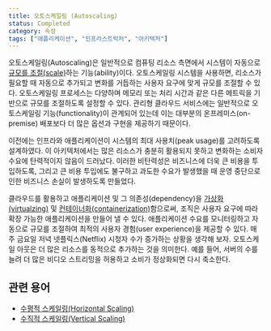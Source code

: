 ```yaml
---
title: 오토스케일링 (Autoscaling)
status: Completed
category: 속성
tags: ["애플리케이션", "인프라스트럭처", "아키텍처"]
---
```


오토스케일링(Autoscaling)은 일반적으로 컴퓨팅 리소스 측면에서 시스템이 자동으로 [규모를 조절(scale)](/scalability/)하는 기능(ability)이다.
오토스케일링 시스템을 사용하면, 리소스가 필요할 때 자동으로 추가되고 변화를 거듭하는 사용자 요구에 맞게 규모를 조절할 수 있다.
오토스케일링 프로세스는 다양하며 메모리 또는 처리 시간과 같은 다른 메트릭을 기반으로 규모를 조절하도록 설정할 수 있다.
관리형 클라우드 서비스에는 일반적으로 오토스케일링 기능(functionality)이 관계되어 있는데 
이는 대부분의 온프레미스(on-premise) 배포보다 더 많은 옵션과 구현을 제공하기 때문이다.

이전에는 인프라와 애플리케이션이 시스템의 최대 사용치(peak usage)를 고려하도록 설계하였다.
이 아키텍처에서는 많은 리소스가 충분히 활용되지 못하고 변화하는 소비자 수요에 탄력적이지 않음이 드러났다.
이러한 비탄력성은 비즈니스에 더욱 큰 비용을 투입하도록, 그리고 큰 비용 투입에도 불구하고 과도한 수요가 발생했을 때 
운영 중단으로 인한 비즈니스 손실이 발생하도록 만들었다.

클라우드를 활용하고 애플리케이션 및 그 의존성(dependency)을 [가상화(virtualzing)](/virtualization/) 및 [컨테이너화(containerization)](/containerization/)함으로써, 조직은 사용자 요구에 따라 확장 가능한 애플리케이션을 만들어 낼 수 있다. 
애플리케이션 수요를 모니터링하고 자동으로 규모를 조절하여 최적의 사용자 경험(user experience)을 제공할 수 있다.
매주 금요일 저녁 넷플릭스(Netflix) 시청자 수가 증가하는 상황을 생각해 보자.
오토스케일 아웃은 더 많은 리소스를 동적으로 추가하는 것을 의미한다. 예를 들어, 서버의 수를 늘려 더 많은 비디오 스트리밍을 허용하고 소비가 정상화되면 다시 축소한다.

## 관련 용어

* [수평적 스케일링(Horizontal Scaling)](/horizontal-scaling/)
* [수직적 스케일링(Vertical Scaling)](/vertical-scaling/)
